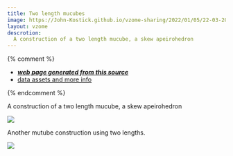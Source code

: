```yaml
---
title: Two length mucubes
image: https://John-Kostick.github.io/vzome-sharing/2022/01/05/22-03-20-Two-length-mucubes/Two-length-mucubes.png
layout: vzome
descrotion:
  A construction of a two length mucube, a skew apeirohedron
---
```


{% comment %}
 - [***web page generated from this source***][post]
 - [data assets and more info][github]

[post]: <https://John-Kostick.github.io/vzome-sharing/2022/01/05/Two-length-mucubes-22-03-20.html>
[github]: <https://github.com/John-Kostick/vzome-sharing/tree/main/2022/01/05/22-03-20-Two-length-mucubes/>
{% endcomment %}

  A construction of a two length mucube, a skew apeirohedron
  
  
[Skew apeirohedron]: https://en.wikipedia.org/wiki/Skew_apeirohedron


<vzome-viewer style="width: 100%; height: 100vh;"
       src="https://John-Kostick.github.io/vzome-sharing/2022/01/05/22-03-20-Two-length-mucubes/Two-length-mucubes.vZome" >
  <img src="https://John-Kostick.github.io/vzome-sharing/2022/01/05/22-03-20-Two-length-mucubes/Two-length-mucubes.png" />
</vzome-viewer>

  Another mutube construction using two lengths.

<vzome-viewer style="width: 100%; height: 100vh;"
       src="https://John-Kostick.github.io/vzome-sharing/2022/01/02/14-14-13-mucubes-2/mucubes-2.vZome" >
  <img src="https://John-Kostick.github.io/vzome-sharing/2022/01/02/14-14-13-mucubes-2/mucubes-2.png" />
</vzome-viewer>

